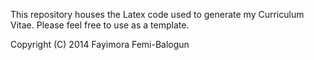 This repository houses the Latex code used to generate my Curriculum Vitae. Please feel free to use
as a template.

Copyright (C) 2014 Fayimora Femi-Balogun
